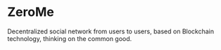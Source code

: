 # ZeroMe
Decentralized social network from users to users, based on Blockchain technology, thinking on the common good.
